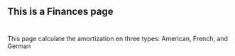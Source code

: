 ## This is a Finances page
#
This page calculate the amortization en three types: American, French, and German

